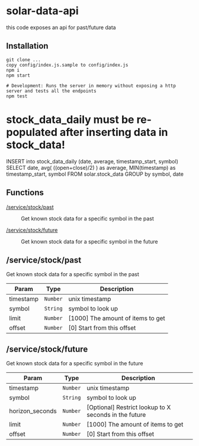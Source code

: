 # solar-data-api
this code exposes an api for past/future data 

## Installation

```
git clone ...
copy config/index.js.sample to config/index.js
npm i
npm start

# Development: Runs the server in memory without exposing a http server and tests all the endpoints
npm test
```

# stock_data_daily must be re-populated after inserting data in stock_data!
INSERT into stock_data_daily (date, average, timestamp_start, symbol)
SELECT date, avg( ((open+close)/2) ) as average, MIN(timestamp) as timestamp_start, symbol FROM solar.stock_data GROUP by 
symbol, date

## Functions

<dl>
<dt><a href="#past">/service/stock/past</a></dt>
<dd><p>Get known stock data for a specific symbol in the past</p>
</dd>
<dt><a href="#future">/service/stock/future</a></dt>
<dd><p>Get known stock data for a specific symbol in the future</p>
</dd>
</dl>

<a name="past"></a>

## /service/stock/past
Get known stock data for a specific symbol in the past

| Param | Type | Description |
| --- | --- | --- |
| timestamp | <code>Number</code> | unix timestamp |
| symbol | <code>String</code> | symbol to look up |
| limit | <code>Number</code> | [1000] The amount of items to get |
| offset | <code>Number</code> | [0] Start from this offset |

<a name="future"></a>

## /service/stock/future
Get known stock data for a specific symbol in the future 

| Param | Type | Description |
| --- | --- | --- |
| timestamp | <code>Number</code> | unix timestamp |
| symbol | <code>String</code> | symbol to look up |
| horizon_seconds | <code>Number</code> | [Optional] Restrict lookup to X seconds in the future |
| limit | <code>Number</code> | [1000] The amount of items to get |
| offset | <code>Number</code> | [0] Start from this offset |
